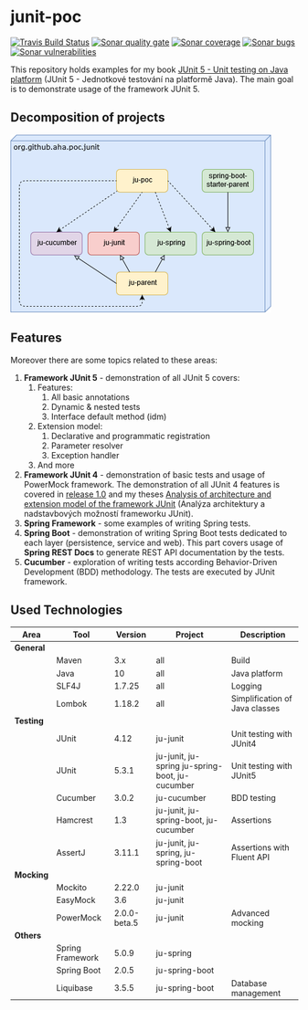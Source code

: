 # junit-poc
[![Travis Build Status][travis-image]][travis-url-main] [![Sonar quality gate][sonar-quality-gate]][sonar-url] [![Sonar coverage][sonar-coverage]][sonar-url] [![Sonar bugs][sonar-bugs]][sonar-url] [![Sonar vulnerabilities][sonar-vulnerabilities]][sonar-url]

This repository holds examples for my book [JUnit 5 - Unit testing on Java platform](http://knihy.pecinovsky.cz/54_junit5) (JUnit 5 - Jednotkové testování na platformě Java).
The main goal is to demonstrate usage of the framework JUnit 5.

## Decomposition of projects
![Build model](build-model.png?raw=true "Build model")

## Features
 Moreover there are some topics related to these areas:
1. **Framework JUnit 5** - demonstration of all JUnit 5 covers:
    1. Features: 
        1. All basic annotations
        1. Dynamic & nested tests
        1. Interface default method (idm)
    1. Extension model:
        1. Declarative and programmatic registration
        1. Parameter resolver
        1. Exception handler
    1. And more
1. **Framework JUnit 4** - demonstration of basic tests and usage of PowerMock framework. The demonstration of all JUnit 4 features is covered in [release 1.0](https://github.com/arnosthavelka/junit-poc/tree/1.0) and my theses [Analysis of architecture and extension model of the framework JUnit](https://theses.cz/id/p7ghon) (Analýza architektury a nadstavbových možností frameworku JUnit).
1. **Spring Framework** - some examples of writing Spring tests.
1. **Spring Boot** - demonstration of writing Spring Boot tests dedicated to each layer (persistence, service and web). This part covers usage of **Spring REST Docs** to generate REST API documentation by the tests. 
1. **Cucumber** - exploration of writing tests according Behavior-Driven Development (BDD) methodology. The tests are executed by JUnit framework.

## Used Technologies

| Area        | Tool             | Version      | Project                                          | Description                    |
| ----------  | ---------------- | ------------ | ------------------------------------------------ | ------------------------------ |
| **General** |                  |              |                                                  |                                |
|             | Maven            | 3.x          | all                                              | Build                          |
|             | Java             | 10           | all                                              | Java platform                  |
|             | SLF4J            | 1.7.25       | all                                              | Logging                        |
|             | Lombok           | 1.18.2       | all                                              | Simplification of Java classes |
| **Testing** |                  |              |                                                  |                                |
|             | JUnit            | 4.12         | ju-junit                                         | Unit testing with JUnit4       |
|             | JUnit            | 5.3.1        | ju-junit, ju-spring ju-spring-boot, ju-cucumber  | Unit testing with JUnit5       |
|             | Cucumber         | 3.0.2        | ju-cucumber                                      | BDD testing                    |
|             | Hamcrest         | 1.3          | ju-junit, ju-spring-boot, ju-cucumber            | Assertions                     |
|             | AssertJ          | 3.11.1       | ju-junit, ju-spring, ju-spring-boot              | Assertions with Fluent API     |
| **Mocking** |                  |              |                                                  |                                |
|             | Mockito          | 2.22.0       | ju-junit                                         |                                |
|             | EasyMock         | 3.6          | ju-junit                                         |                                |
|             | PowerMock        | 2.0.0-beta.5 | ju-junit                                         | Advanced mocking               |
| **Others**  |                  |              |                                                  |                                |
|             | Spring Framework | 5.0.9        | ju-spring                                        |                                |
|             | Spring Boot      | 2.0.5        | ju-spring-boot                                   |                                |
|             | Liquibase        | 3.5.5        | ju-spring-boot                                   | Database management            |

[travis-url-main]: https://travis-ci.org/arnosthavelka/junit-poc
[travis-image]: https://travis-ci.org/arnosthavelka/junit-poc.svg?branch=develop

[sonar-url]: https://sonarcloud.io/dashboard?id=arnosthavelka_junit-poc
[sonar-quality-gate]: https://sonarcloud.io/api/project_badges/measure?project=arnosthavelka_junit-poc&metric=alert_status
[sonar-coverage]: https://sonarcloud.io/api/project_badges/measure?project=arnosthavelka_junit-poc&metric=coverage
[sonar-bugs]: https://sonarcloud.io/api/project_badges/measure?project=arnosthavelka_junit-poc&metric=bugs
[sonar-vulnerabilities]: https://sonarcloud.io/api/project_badges/measure?project=arnosthavelka_junit-poc&metric=vulnerabilities

